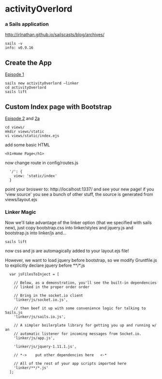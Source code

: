 # activityOverlord
### a Sails application

http://irlnathan.github.io/sailscasts/blog/archives/


```
sails -v
info: v0.9.16
```

## Create the App

[Episode 1](http://irlnathan.github.io/sailscasts/blog/2013/08/20/building-a-sails-application-ep1-installing-sails-and-create-initial-project/)
```
sails new activityOverlord —linker
cd activityOverlord
sails lift
```

## Custom Index page with Bootstrap 

[Episode 2](http://irlnathan.github.io/sailscasts/blog/2013/08/21/building-a-sails-application-ep2-creating-a-sign-up-page/) and [2a](http://irlnathan.github.io/sailscasts/blog/2013/08/22/building-a-sails-application-ep2a-a-quick-supplement-to-some-stuff-i-forgot-to-mention-in-episode-2/)

```
cd views/
mkdir views/static
vi views/static/index.ejs
```
add some basic HTML
```
<h1>Home Page</h1>
```
now change route in config/routes.js
```
  '/': {
    view: 'static/index'
  }

```
point your broswer to: http://localhost:1337/
and see your new page!
if you 'view source' you see a bunch of other stuff, the source is generated from views/layout.ejs

### Linker Magic
Now we'll take advantage of the linker option (that we specified with sails new), 
just copy bootstrap.css into linker/styles
and jquery.js and bootstrap.js into linker/js
and...
```
sails lift
```
now css and js are automagically added to your layout.ejs file!


However, we want to load jquery before bootstrap, so we modify Gruntfile.js to explicitly declare jquery before **/*.js

```
  var jsFilesToInject = [

    // Below, as a demonstration, you'll see the built-in dependencies 
    // linked in the proper order order

    // Bring in the socket.io client
    'linker/js/socket.io.js',

    // then beef it up with some convenience logic for talking to Sails.js
    'linker/js/sails.io.js',

    // A simpler boilerplate library for getting you up and running w/ an
    // automatic listener for incoming messages from Socket.io.
    'linker/js/app.js',
    
    'linker/js/jquery-1.11.1.js',

    // *->    put other dependencies here   <-*

    // All of the rest of your app scripts imported here
    'linker/**/*.js'
  ];

```


